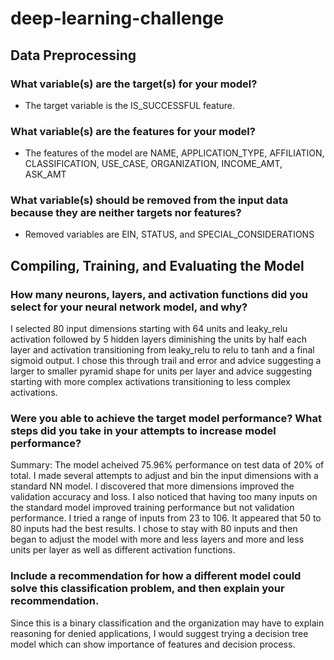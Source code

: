 # deep-learning-challenge

## Data Preprocessing

### What variable(s) are the target(s) for your model?
* The target variable is the IS_SUCCESSFUL feature.

### What variable(s) are the features for your model?
* The features of the model are NAME, APPLICATION_TYPE, AFFILIATION, CLASSIFICATION, USE_CASE, ORGANIZATION, INCOME_AMT, ASK_AMT

### What variable(s) should be removed from the input data because they are neither targets nor features?
* Removed variables are EIN, STATUS, and SPECIAL_CONSIDERATIONS

## Compiling, Training, and Evaluating the Model

### How many neurons, layers, and activation functions did you select for your neural network model, and why?

I selected 80 input dimensions starting with 64 units and leaky_relu activation followed by 5 hidden layers diminishing the units by half each layer and activation transitioning from leaky_relu to relu to tanh and a final sigmoid output. I chose this through trail and error and advice suggesting a larger to smaller pyramid shape for units per layer and advice suggesting starting with more complex activations transitioning to less complex activations.

### Were you able to achieve the target model performance? What steps did you take in your attempts to increase model performance?

Summary: The model acheived 75.96% performance on test data of 20% of total. I made several attempts to adjust and bin the input dimensions with a standard NN model. I discovered that more dimensions improved the validation accuracy and loss. I also noticed that having too many inputs on the standard model improved training performance but not validation performance. I tried a range of inputs from 23 to 106. It appeared that 50 to 80 inputs had the best results. I chose to stay with 80 inputs and then began to adjust the model with more and less layers and more and less units per layer as well as different activation functions.

### Include a recommendation for how a different model could solve this classification problem, and then explain your recommendation.

Since this is a binary classification and the organization may have to explain reasoning for denied applications, I would suggest trying a decision tree model which can show importance of features and decision process.